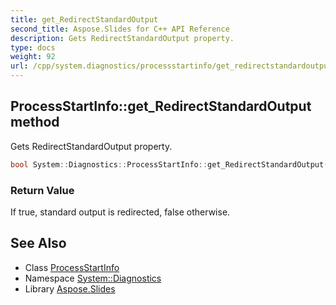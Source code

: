 ```yaml
---
title: get_RedirectStandardOutput
second_title: Aspose.Slides for C++ API Reference
description: Gets RedirectStandardOutput property.
type: docs
weight: 92
url: /cpp/system.diagnostics/processstartinfo/get_redirectstandardoutput/
---
```

## ProcessStartInfo::get_RedirectStandardOutput method


Gets RedirectStandardOutput property.

```cpp
bool System::Diagnostics::ProcessStartInfo::get_RedirectStandardOutput() const
```


### Return Value

If true, standard output is redirected, false otherwise.

## See Also

* Class [ProcessStartInfo](../)
* Namespace [System::Diagnostics](../../)
* Library [Aspose.Slides](../../../)
